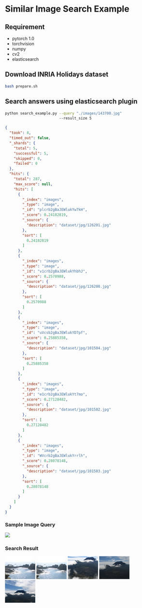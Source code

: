 # Similar Image Search Example

## Requirement

* pytorch 1.0
* torchvision
* numpy
* cv2
* elasticsearch

## Download INRIA Holidays dataset

```bash
bash prepare.sh
```

## Search answers using elasticsearch plugin

```bash
python search_example.py --query "./images/143700.jpg"
                         --result_size 5
```

```json
{
  "took": 8,
  "timed_out": false,
  "_shards": {
    "total": 5,
    "successful": 5,
    "skipped": 0,
    "failed": 0
  },
  "hits": {
    "total": 287,
    "max_score": null,
    "hits": [
      {
        "_index": "images",
        "_type": "image",
        "_id": "plcrb2gBaJEWlukYw7kH",
        "_score": 0.24182819,
        "_source": {
          "description": "dataset/jpg/126201.jpg"
        },
        "sort": [
          0.24182819
        ]
      },
      {
        "_index": "images",
        "_type": "image",
        "_id": "v1crb2gBaJEWlukYhbhJ",
        "_score": 0.2570988,
        "_source": {
          "description": "dataset/jpg/126200.jpg"
        },
        "sort": [
          0.2570988
        ]
      },
      {
        "_index": "images",
        "_type": "image",
        "_id": "uVcsb2gBaJEWlukYD7pf",
        "_score": 0.25885358,
        "_source": {
          "description": "dataset/jpg/101504.jpg"
        },
        "sort": [
          0.25885358
        ]
      },
      {
        "_index": "images",
        "_type": "image",
        "_id": "e1crb2gBaJEWlukYt7mo",
        "_score": 0.27128482,
        "_source": {
          "description": "dataset/jpg/101502.jpg"
        },
        "sort": [
          0.27128482
        ]
      },
      {
        "_index": "images",
        "_type": "image",
        "_id": "WVcrb2gBaJEWlukYrrlh",
        "_score": 0.28078148,
        "_source": {
          "description": "dataset/jpg/101503.jpg"
        },
        "sort": [
          0.28078148
        ]
      }
    ]
  }
}
```

### Sample Image Query

<img src="/images/143700.jpg" width="100" />

### Search Result


<p float="left">
  <img src="images/126201.jpg" width="100" /> 
  <img src="images/126200.jpg" width="100" />
  <img src="images/101504.jpg" width="100" />
  <img src="images/101502.jpg" width="100" />
  <img src="images/101503.jpg" width="100" />
</p>
